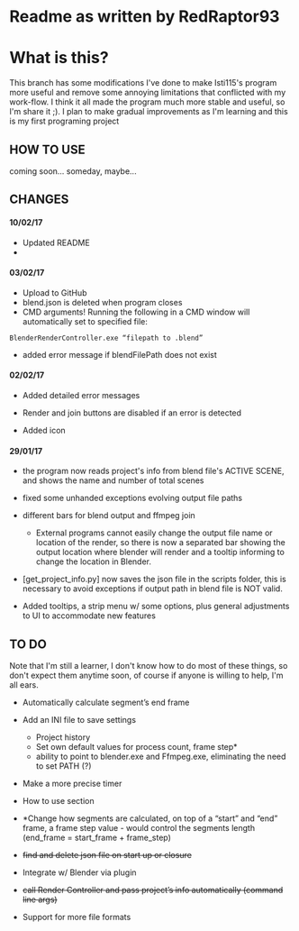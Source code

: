 # Readme as written by RedRaptor93

# What is this?
This branch has some modifications I've done to make Isti115's program more useful and remove some annoying limitations that conflicted with my work-flow. I think it all made the program much more stable and useful, so I'm share it ;). I plan to make gradual improvements as I'm learning and this is my first programing project

## HOW TO USE
coming soon... someday, maybe...

## CHANGES

#### 10/02/17

- Updated README
- 

#### 03/02/17

- Upload to GitHub
- blend.json is deleted when program closes
- CMD arguments! Running the following in a CMD window will automatically set to specified file: 
```
BlenderRenderController.exe “filepath to .blend”
```
- added error message if blendFilePath does not exist

#### 02/02/17

- Added detailed error messages

- Render and join buttons are disabled if an error is detected

- Added icon

#### 29/01/17

- the program now reads project's info from blend file's ACTIVE SCENE, and shows the name and number of total scenes

- fixed some unhanded exceptions evolving output file paths

- different bars for blend output and ffmpeg join

  - External programs cannot easily change the output file name or location of the render, so there is now a separated bar showing the       output location where blender will render and a tooltip informing to change the location in Blender.
  
- [get_project_info.py] now saves the json file in the scripts folder, this is necessary to avoid exceptions if output path in blend       file is NOT valid.

- Added tooltips, a strip menu w/ some options, plus general adjustments to UI to accommodate new features

## TO DO

Note that I'm still a learner, I don't know how to do most of these things, so don't expect them anytime soon, of course if anyone is willing to help, I'm all ears.

- Automatically calculate segment’s end frame

- Add an INI file to save settings
	- Project history
	- Set own default values for process count, frame step*
	- ability to point to blender.exe and Ffmpeg.exe, eliminating the need to set PATH (?)

- Make a more precise timer

- How to use section

- *Change how segments are calculated, on top of a “start” and “end” frame, a frame step value - would control the segments length (end_frame = start_frame + frame_step)

- ~~find and delete json file on start up or closure~~

- Integrate w/ Blender via plugin

- ~~call Render Controller and pass project’s info automatically (command line args)~~

- Support for more file formats
